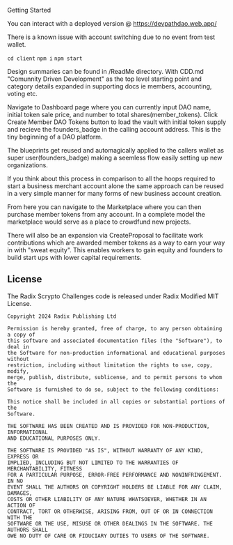 Getting Started

You can interact with a deployed version @ https://devpathdao.web.app/

There is a known issue with account switching due to no event from test wallet.

`cd client`
`npm i`
`npm start`

Design summaries can be found in /ReadMe directory. With CDD.md "Comunnity Driven Development" as the top level starting point and category details expanded in supporting docs ie members, accounting, voting etc.

Navigate to Dashboard page where you can currently input DAO name, initial token sale price, and number to total shares(member_tokens). Click Create Member DAO Tokens button to load the vault with initial token supply and recieve the founders_badge in the calling account address. This is the tiny beginning of a DAO platform.

The blueprints get reused and automagically applied to the callers wallet as super user(founders_badge) making a seemless flow easily setting up new organizations.

If you think about this process in comparison to all the hoops required to start a business merchant account alone the same approach can be reused in a very simple manner for many forms of new business account creation.

From here you can navigate to the Marketplace where you can then purchase member tokens from any account. In a complete model the marketplace would serve as a place to crowdfund new projects.

There will also be an expansion via CreateProposal to facilitate work contributions which are awarded member tokens as a way to earn your way in with "sweat equity". This enables workers to gain equity and founders to build start ups with lower capital requirements.


## License

The Radix Scrypto Challenges code is released under Radix Modified MIT License.

    Copyright 2024 Radix Publishing Ltd

    Permission is hereby granted, free of charge, to any person obtaining a copy of
    this software and associated documentation files (the "Software"), to deal in
    the Software for non-production informational and educational purposes without
    restriction, including without limitation the rights to use, copy, modify,
    merge, publish, distribute, sublicense, and to permit persons to whom the
    Software is furnished to do so, subject to the following conditions:

    This notice shall be included in all copies or substantial portions of the
    Software.

    THE SOFTWARE HAS BEEN CREATED AND IS PROVIDED FOR NON-PRODUCTION, INFORMATIONAL
    AND EDUCATIONAL PURPOSES ONLY.

    THE SOFTWARE IS PROVIDED "AS IS", WITHOUT WARRANTY OF ANY KIND, EXPRESS OR
    IMPLIED, INCLUDING BUT NOT LIMITED TO THE WARRANTIES OF MERCHANTABILITY, FITNESS
    FOR A PARTICULAR PURPOSE, ERROR-FREE PERFORMANCE AND NONINFRINGEMENT. IN NO
    EVENT SHALL THE AUTHORS OR COPYRIGHT HOLDERS BE LIABLE FOR ANY CLAIM, DAMAGES,
    COSTS OR OTHER LIABILITY OF ANY NATURE WHATSOEVER, WHETHER IN AN ACTION OF
    CONTRACT, TORT OR OTHERWISE, ARISING FROM, OUT OF OR IN CONNECTION WITH THE
    SOFTWARE OR THE USE, MISUSE OR OTHER DEALINGS IN THE SOFTWARE. THE AUTHORS SHALL
    OWE NO DUTY OF CARE OR FIDUCIARY DUTIES TO USERS OF THE SOFTWARE.

